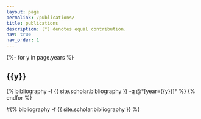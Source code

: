 ```yaml
---
layout: page
permalink: /publications/
title: publications
description: (*) denotes equal contribution. 
nav: true
nav_order: 1
---
```

<!-- _pages/publications.md -->
<div class="publications">

{%- for y in page.years %}
  <h2 class="year">{{y}}</h2>
  {% bibliography -f {{ site.scholar.bibliography }} -q @*[year={{y}}]* %}
{% endfor %}

#{% bibliography -f {{ site.scholar.bibliography }} %}

</div>
